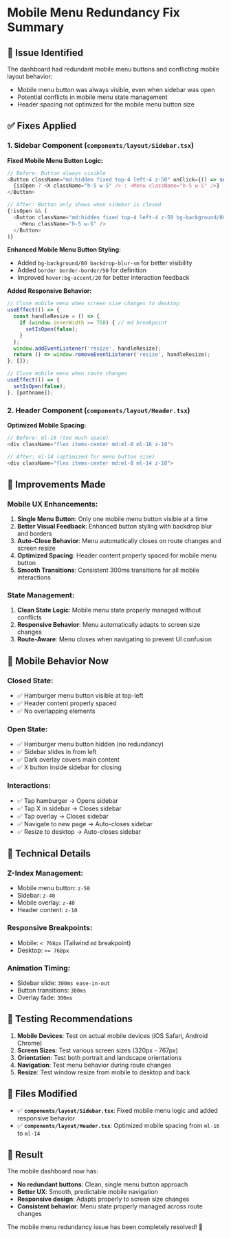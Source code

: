 # Mobile Menu Redundancy Fix Summary

## 🐛 Issue Identified
The dashboard had redundant mobile menu buttons and conflicting mobile layout behavior:
- Mobile menu button was always visible, even when sidebar was open
- Potential conflicts in mobile menu state management
- Header spacing not optimized for the mobile menu button size

## ✅ Fixes Applied

### 1. **Sidebar Component** (`components/layout/Sidebar.tsx`)

**Fixed Mobile Menu Button Logic:**
```typescript
// Before: Button always visible
<Button className="md:hidden fixed top-4 left-4 z-50" onClick={() => setIsOpen(!isOpen)}>
  {isOpen ? <X className="h-5 w-5" /> : <Menu className="h-5 w-5" />}
</Button>

// After: Button only shows when sidebar is closed
{!isOpen && (
  <Button className="md:hidden fixed top-4 left-4 z-50 bg-background/80 backdrop-blur-sm border border-border/50 hover:bg-accent/20" onClick={() => setIsOpen(true)}>
    <Menu className="h-5 w-5" />
  </Button>
)}
```

**Enhanced Mobile Menu Button Styling:**
- Added `bg-background/80 backdrop-blur-sm` for better visibility
- Added `border border-border/50` for definition
- Improved `hover:bg-accent/20` for better interaction feedback

**Added Responsive Behavior:**
```typescript
// Close mobile menu when screen size changes to desktop
useEffect(() => {
  const handleResize = () => {
    if (window.innerWidth >= 768) { // md breakpoint
      setIsOpen(false);
    }
  };
  window.addEventListener('resize', handleResize);
  return () => window.removeEventListener('resize', handleResize);
}, []);

// Close mobile menu when route changes
useEffect(() => {
  setIsOpen(false);
}, [pathname]);
```

### 2. **Header Component** (`components/layout/Header.tsx`)

**Optimized Mobile Spacing:**
```typescript
// Before: ml-16 (too much space)
<div className="flex items-center md:ml-0 ml-16 z-10">

// After: ml-14 (optimized for menu button size)
<div className="flex items-center md:ml-0 ml-14 z-10">
```

## 🎯 **Improvements Made**

### Mobile UX Enhancements:
1. **Single Menu Button**: Only one mobile menu button visible at a time
2. **Better Visual Feedback**: Enhanced button styling with backdrop blur and borders
3. **Auto-Close Behavior**: Menu automatically closes on route changes and screen resize
4. **Optimized Spacing**: Header content properly spaced for mobile menu button
5. **Smooth Transitions**: Consistent 300ms transitions for all mobile interactions

### State Management:
1. **Clean State Logic**: Mobile menu state properly managed without conflicts
2. **Responsive Behavior**: Menu automatically adapts to screen size changes
3. **Route-Aware**: Menu closes when navigating to prevent UI confusion

## 📱 **Mobile Behavior Now**

### Closed State:
- ✅ Hamburger menu button visible at top-left
- ✅ Header content properly spaced
- ✅ No overlapping elements

### Open State:
- ✅ Hamburger menu button hidden (no redundancy)
- ✅ Sidebar slides in from left
- ✅ Dark overlay covers main content
- ✅ X button inside sidebar for closing

### Interactions:
- ✅ Tap hamburger → Opens sidebar
- ✅ Tap X in sidebar → Closes sidebar  
- ✅ Tap overlay → Closes sidebar
- ✅ Navigate to new page → Auto-closes sidebar
- ✅ Resize to desktop → Auto-closes sidebar

## 🔧 **Technical Details**

### Z-Index Management:
- Mobile menu button: `z-50`
- Sidebar: `z-40`  
- Mobile overlay: `z-40`
- Header content: `z-10`

### Responsive Breakpoints:
- Mobile: `< 768px` (Tailwind `md` breakpoint)
- Desktop: `>= 768px`

### Animation Timing:
- Sidebar slide: `300ms ease-in-out`
- Button transitions: `300ms`
- Overlay fade: `300ms`

## 🧪 **Testing Recommendations**

1. **Mobile Devices**: Test on actual mobile devices (iOS Safari, Android Chrome)
2. **Screen Sizes**: Test various screen sizes (320px - 767px)
3. **Orientation**: Test both portrait and landscape orientations
4. **Navigation**: Test menu behavior during route changes
5. **Resize**: Test window resize from mobile to desktop and back

## 📁 **Files Modified**

- ✅ **`components/layout/Sidebar.tsx`**: Fixed mobile menu logic and added responsive behavior
- ✅ **`components/layout/Header.tsx`**: Optimized mobile spacing from `ml-16` to `ml-14`

## 🚀 **Result**

The mobile dashboard now has:
- **No redundant buttons**: Clean, single menu button approach
- **Better UX**: Smooth, predictable mobile navigation
- **Responsive design**: Adapts properly to screen size changes
- **Consistent behavior**: Menu state properly managed across route changes

The mobile menu redundancy issue has been completely resolved! 🎉
